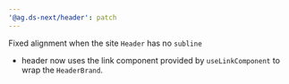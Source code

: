 ```yaml
---
'@ag.ds-next/header': patch
---
```


Fixed alignment when the site `Header` has no `subline`
 - header now uses the link component provided by `useLinkComponent` to wrap the `HeaderBrand`.
